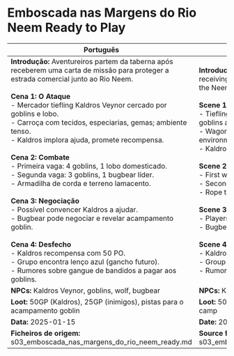 # Emboscada nas Margens do Rio Neem  Ready to Play

| Português                                                                                                                                                                                                                                                                                                                                                                                                                                                                                                                                                                                                                                                                                                                                                                                                                                   | English                                                                                                                                                                                                                                                                                                                                                                                                                                                                                                                                                                                                                                                                                                                                                                                                         |
| ------------------------------------------------------------------------------------------------------------------------------------------------------------------------------------------------------------------------------------------------------------------------------------------------------------------------------------------------------------------------------------------------------------------------------------------------------------------------------------------------------------------------------------------------------------------------------------------------------------------------------------------------------------------------------------------------------------------------------------------------------------------------------------------------------------------------------------------- | --------------------------------------------------------------------------------------------------------------------------------------------------------------------------------------------------------------------------------------------------------------------------------------------------------------------------------------------------------------------------------------------------------------------------------------------------------------------------------------------------------------------------------------------------------------------------------------------------------------------------------------------------------------------------------------------------------------------------------------------------------------------------------------------------------------- |
| **Introdução:** Aventureiros partem da taberna após receberem uma carta de missão para proteger a estrada comercial junto ao Rio Neem.<br><br>**Cena 1: O Ataque**<br>- Mercador tiefling Kaldros Veynor cercado por goblins e lobo.<br>- Carroça com tecidos, especiarias, gemas; ambiente tenso.<br>- Kaldros implora ajuda, promete recompensa.<br><br>**Cena 2: Combate**<br>- Primeira vaga: 4 goblins, 1 lobo domesticado.<br>- Segunda vaga: 3 goblins, 1 bugbear líder.<br>- Armadilha de corda e terreno lamacento.<br><br>**Cena 3: Negociação**<br>- Possível convencer Kaldros a ajudar.<br>- Bugbear pode negociar e revelar acampamento goblin.<br><br>**Cena 4: Desfecho**<br>- Kaldros recompensa com 50 PO.<br>- Grupo encontra lenço azul (gancho futuro).<br>- Rumores sobre gangue de bandidos a pagar aos goblins.<br> | **Introduction:** Adventurers leave the tavern after receiving a quest letter to protect the trade road along the Neem River.<br><br>**Scene 1: The Attack**<br>- Tiefling merchant Kaldros Veynor is surrounded by goblins and a wolf.<br>- Wagon with fabrics, spices, gems; tense environment.<br>- Kaldros pleads for help, promises reward.<br><br>**Scene 2: Combat**<br>- First wave: 4 goblins, 1 domesticated wolf.<br>- Second wave: 3 goblins, 1 bugbear leader.<br>- Rope trap and muddy terrain.<br><br>**Scene 3: Negotiation**<br>- Players can convince Kaldros to help.<br>- Bugbear may negotiate and reveal goblin camp.<br><br>**Scene 4: Conclusion**<br>- Kaldros rewards with 50 GP.<br>- Group finds blue handkerchief (future hook).<br>- Rumors about bandit gang paying goblins.<br> |
| **NPCs:** Kaldros Veynor, goblins, wolf, bugbear                                                                                                                                                                                                                                                                                                                                                                                                                                                                                                                                                                                                                                                                                                                                                                                            | **NPCs:** Kaldros Veynor, goblins, wolf, bugbear                                                                                                                                                                                                                                                                                                                                                                                                                                                                                                                                                                                                                                                                                                                                                                |
| **Loot:** 50GP (Kaldros), 25GP (inimigos), pistas para o acampamento goblin                                                                                                                                                                                                                                                                                                                                                                                                                                                                                                                                                                                                                                                                                                                                                                 | **Loot:** 50GP (Kaldros), 25GP (enemies), clues to goblin camp                                                                                                                                                                                                                                                                                                                                                                                                                                                                                                                                                                                                                                                                                                                                                  |
| **Data:** 2025-01-15                                                                                                                                                                                                                                                                                                                                                                                                                                                                                                                                                                                                                                                                                                                                                                                                                        | **Date:** 2025-01-15                                                                                                                                                                                                                                                                                                                                                                                                                                                                                                                                                                                                                                                                                                                                                                                            |
| **Ficheiros de origem:** s03_emboscada_nas_margens_do_rio_neem_ready.md                                                                                                                                                                                                                                                                                                                                                                                                                                                                                                                                                                                                                                                                                                                                                                     | **Source files:** s03_emboscada_nas_margens_do_rio_neem_ready.md                                                                                                                                                                                                                                                                                                                                                                                                                                                                                                                                                                                                                                                                                                                                                |


















